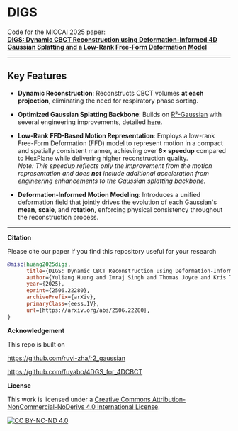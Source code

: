 # DIGS

Code for the MICCAI 2025 paper:  
**[DIGS: Dynamic CBCT Reconstruction using Deformation-Informed 4D Gaussian Splatting and a Low-Rank Free-Form Deformation Model](https://arxiv.org/abs/2506.22280)**

---

## Key Features

- **Dynamic Reconstruction**: Reconstructs CBCT volumes **at each projection**, eliminating the need for respiratory phase sorting.

- **Optimized Gaussian Splatting Backbone**: Builds on [R²-Gaussian](https://github.com/Ruyi-Zha/r2_gaussian) with several engineering improvements, detailed [here](./digs/submodules/xray-gaussian-rasterization-voxelization/README.md).

- **Low-Rank FFD-Based Motion Representation**: Employs a low-rank Free-Form Deformation (FFD) model to represent motion in a compact and spatially consistent manner, achieving over **6× speedup** compared to HexPlane while delivering higher reconstruction quality.  
  *Note: This speedup reflects only the improvement from the motion representation and does **not** include additional acceleration from engineering enhancements to the Gaussian splatting backbone.*

- **Deformation-Informed Motion Modeling**: Introduces a unified deformation field that jointly drives the evolution of each Gaussian's **mean**, **scale**, and **rotation**, enforcing physical consistency throughout the reconstruction process.

---

**Citation**

Please cite our paper if you find this repository useful for your research
```bib
@misc{huang2025digs,
      title={DIGS: Dynamic CBCT Reconstruction using Deformation-Informed 4D Gaussian Splatting and a Low-Rank Free-Form Deformation Model}, 
      author={Yuliang Huang and Imraj Singh and Thomas Joyce and Kris Thielemans and Jamie R. McClelland},
      year={2025},
      eprint={2506.22280},
      archivePrefix={arXiv},
      primaryClass={eess.IV},
      url={https://arxiv.org/abs/2506.22280}, 
}
``` 

**Acknowledgement**

This repo is built on

https://github.com/ruyi-zha/r2_gaussian

https://github.com/fuyabo/4DGS_for_4DCBCT 

**License**

This work is licensed under a
[Creative Commons Attribution-NonCommercial-NoDerivs 4.0 International License][cc-by-nc-nd].

[![CC BY-NC-ND 4.0][cc-by-nc-nd-image]][cc-by-nc-nd]

[cc-by-nc-nd]: http://creativecommons.org/licenses/by-nc-nd/4.0/
[cc-by-nc-nd-image]: https://licensebuttons.net/l/by-nc-nd/4.0/88x31.png
[cc-by-nc-nd-shield]: https://img.shields.io/badge/License-CC%20BY--NC--ND%204.0-lightgrey.svg
